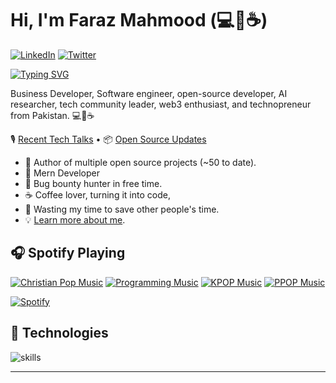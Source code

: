 # Hi, I'm Faraz Mahmood (💻💖☕)

 [![LinkedIn](https://img.shields.io/badge/LinkedIn-%230077B5.svg?&style=flat-square&logo=linkedin&logoColor=white)](https://www.linkedin.com/in/faraz-mahmood1/)
[![Twitter](https://img.shields.io/badge/Twitter-%231DA1F2.svg?&style=flat-square&logo=twitter&logoColor=white)](https://twitter.com/farazmahmood19)

[![Typing SVG](https://readme-typing-svg.herokuapp.com?font=sans&duration=3000&pause=500&color=4078C0&width=535&lines=Business+Developer%2C+;+Software+Engineer%2C;Open-source+Developer%2C;AI+researcher%2C;+tech+community+leader;web3+enthusiast%2C;technopreneur+from+Pakistan)](https://git.io/typing-svg)

Business Developer, Software engineer, open-source developer, AI researcher, tech community leader, web3 enthusiast, and technopreneur from Pakistan. 💻💖☕

🎙 [Recent Tech Talks](https://www.polywork.com/warengonzaga/collections/1284) • 📦 [Open Source Updates](https://www.polywork.com/warengonzaga/collections/1194)

- 💝 Author of multiple open source projects (~50 to date).
- 💼 Mern Developer
- 🔏 Bug bounty hunter in free time.
- ☕ Coffee lover, turning it into code,
- 🎯 Wasting my time to save other people's time.
- 💡 [Learn more about me](https://www.linkedin.com/in/faraz-mahmood1/).

## 🎧 Spotify Playing

[![Christian Pop Music](https://img.shields.io/badge/Christian%20Pop%20Music-%231DB954.svg?&style=flat-square&logo=spotify&logoColor=white)](https://open.spotify.com/playlist/0eufhXK7WPSiiwPcaz3Jq7?si=839465c918394657) [![Programming Music](https://img.shields.io/badge/Programming%20Music-%231DB954.svg?&style=flat-square&logo=spotify&logoColor=white)](https://open.spotify.com/playlist/1FWq5Cu05LmtSHgFEXRnZO?si=FozGJF9nRXq2wTv_JpN2wQ) [![KPOP Music](https://img.shields.io/badge/KPOP%20Music-%231DB954.svg?&style=flat-square&logo=spotify&logoColor=white)](https://open.spotify.com/playlist/2DFExFNWYOwQMZy6wUeCxX?si=s1Ndgj8hTg-r8zLlvRgv1Q) [![PPOP Music](https://img.shields.io/badge/PPOP%20Music-%231DB954.svg?&style=flat-square&logo=spotify&logoColor=white)](https://open.spotify.com/playlist/58bZKfJFpUl2CwWET1QJ3X?si=259YV8_VRS-IKHsFZMmPTQ)

[![Spotify](https://readme-spotify.warengonzaga.com/api/spotify)](https://open.spotify.com/user/vmt7lpqdatuelp2chw7ur2p2l)

## 🔧 Technologies

![skills](https://skillicons.dev/icons?i=html,css,sass,js,ts,php,wordpress,nodejs,react,mongodb,mysql,py,git,figma,bash,cloudflare,jquery,vscode&theme=light)

---


